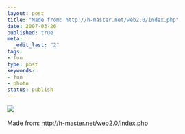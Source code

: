 ```yaml
---
layout: post
title: "Made from: http://h-master.net/web2.0/index.php"
date: 2007-03-26
published: true
meta:
  _edit_last: "2"
tags:
- fun
type: post
keywords:
- fun
- photo
status: publish
---
```

![](http://media.eick.us/2011/05/352024_500.jpg)<br /><br />Made from: [<a href="http://h-master.net/web2.0/index.php">http://h-master.net/web2.0/index.php</a>](http://h-master.net/web2.0/index.php)
